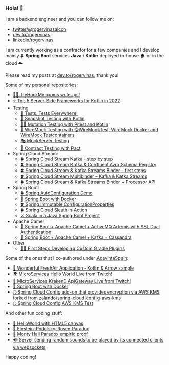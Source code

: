 ### Hola! 👋

I am a backend engineer and you can follow me on:
* [twitter/@rogervinasalcon](https://twitter.com/rogervinasalcon)
* [dev.to/rogervinas](https://dev.to/rogervinas)
* [linkedin/rogervinas](https://www.linkedin.com/in/rogervinas)

I am currently working as a contractor for a few companies and I develop mainly 🍀 **Spring Boot** services **Java** / **Kotlin** deployed in-house 🏠 or in the cloud ☁️

Please read my posts at [dev.to/rogervinas](https://dev.to/rogervinas), thank you!

Some of my [personal repositories](https://github.com/rogervinas?tab=repositories):

* [🐱‍💻 TryHackMe rooms writeups!](https://github.com/rogervinas/TryHackMe)
* [⭐ Top 5 Server-Side Frameworks for Kotlin in 2022](https://github.com/rogervinas/top-5-server-side-kotlin-frameworks-2022)
* Testing
  * [🤠 Tests, Tests Everywhere!](https://github.com/rogervinas/tests-everywhere)
  * [📸 Snapshot Testing with Kotlin](https://github.com/rogervinas/snapshot-testing)
  * [🧟‍♂️ Mutation Testing with Pitest and Kotlin](https://github.com/rogervinas/mutation-testing)
  * [🤹 WireMock Testing with @WireMockTest, WireMock Docker and WireMock Testcontainers](https://github.com/rogervinas/wiremock-testing)
  * [🎭 MockServer Testing](https://github.com/rogervinas/mockserver-testing)
  * [🤝 Contract Testing with Pact](https://github.com/rogervinas/contract-testing-with-pact)
* Spring Cloud Stream:
  * [🍀 Spring Cloud Stream Kafka - step by step](https://github.com/rogervinas/spring-cloud-stream-kafka-step-by-step)
  * [🍀 Spring Cloud Stream Kafka & Confluent Avro Schema Registry](https://github.com/rogervinas/spring-cloud-stream-kafka-confluent-avro-schema-registry)
  * [🍀 Spring Cloud Stream & Kafka Streams Binder - first steps](https://github.com/rogervinas/spring-cloud-stream-kafka-streams-first-steps)
  * [🍀 Spring Cloud Stream Multibinder - Kafka & Kafka Streams](https://github.com/rogervinas/spring-cloud-stream-multibinder)
  * [🍀 Spring Cloud Stream & Kafka Streams Binder + Processor API](https://github.com/rogervinas/spring-cloud-stream-kafka-streams-processor)
* Spring Boot:
  * [🍀 Spring AutoConfiguration Demo](https://github.com/rogervinas/spring-boot-autoconfiguration-demo)
  * [🐳 Spring Boot with Docker](https://github.com/rogervinas/spring-boot-docker)
  * [🍀 Spring Immutable ConfigurationProperties](https://github.com/rogervinas/spring-immutable-configuration-properties)
  * [🍀 Spring Cloud Sleuth in Action](https://github.com/rogervinas/spring-cloud-sleuth-in-action)
  * [⚔️ Scala in a Java Spring Boot Project](https://github.com/rogervinas/scala-java-spring-boot)
* Apache Camel
  * [🐪 Spring Boot + Apache Camel + ActiveMQ Artemis with SSL Dual Authentication](https://github.com/rogervinas/spring-boot-camel-activemq-artemis)
  * [🐪 Spring Boot + Apache Camel + Kafka + Cassandra](https://github.com/rogervinas/spring-boot-camel-kafka-cassandra)
* Other
  * [🧞‍♂️ First Steps Developing Custom Gradle Plugins](https://github.com/rogervinas/gradle-plugins-first-steps)

Some of the ones that I co-authored under [AdevintaSpain](https://github.com/AdevintaSpain):

* [🦄 Wonderful FreshAir Application - Kotlin & Arrow sample](https://github.com/AdevintaSpain/wonderful-freshair-app)
* [🌍  MicroServices Hello World Live from Twitch!](https://github.com/AdevintaSpain/ms-test--hello-twitch)
* [🐙 MicroServices KrakenD ApiGateway Live from Twitch!](https://github.com/AdevintaSpain/ms-test--krakend-twitch)
* [🐳 Spring Boot with Docker](https://github.com/AdevintaSpain/spring-boot-docker)
* [🤐 Spring Cloud Config add-on that provides encryption via AWS KMS](https://github.com/AdevintaSpain/spring-cloud-config-aws-kms) forked from [zalando/spring-cloud-config-aws-kms](https://github.com/zalando/spring-cloud-config-aws-kms)
* [🤐 Spring Cloud Config AWS KMS Test](https://github.com/AdevintaSpain/spring-cloud-config-aws-kms-test)

And other fun coding stuff:

* [👋 HelloWorld with HTML5 canvas](https://github.com/rogervinas/hello-world-html5-canvas)
* [🤯 Einstein–Podolsky–Rosen Paradox](https://github.com/rogervinas/epr-paradox)
* [🐐 Monty Hall Paradox empiric proof](https://github.com/rogervinas/monty-hall-paradox)
* [🔊 Server sending random sounds to be played by its connected clients via websockets](https://github.com/rogervinas/random-sound-broadcast)

Happy coding!

